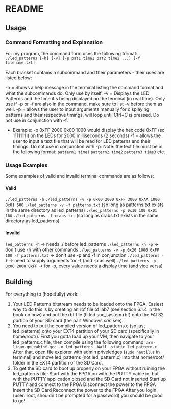 # README

## Usage

### Command Formatting and Explanation
For my program, the command form uses the following format:
`./led_patterns [-h] [-v] [-p pat1 time1 pat2 time2 ...] [-f filename.txt]`

Each bracket contains a subcommand and their parameters - their uses are listed below:

-h = Shows a help message in the terminal listing the command format and what the subcommands do. Only use by itself.
-v = Displays the LED Patterns and the time it's being displayed on the terminal (in real time). Only use if -p or -f are also in the command, make sure to list -v before them as well.
-p = allows the user to input arguments manually for displaying patterns and their respective timings, will loop until Ctrl+C is pressed. Do not use in conjunction with -f.
- Example: -p 0xFF 2000 0x00 1000 would display the hex code 0xFF (so 11111111) on the LEDs for 2000 milliseconds (2 seconds)
-f = allows the user to input a text file that will be read for LED patterns and their timings. Do not use in conjunction with -p. 
    Note: the text file must be in the following format: 
`pattern1 time1`
`pattern2 time2`
`pattern3 time3`
etc. 

### Usage Examples
Some examples of valid and invalid terminal commands are as follows:

#### Valid
`./led_patterns -h`
`./led_patterns -v -p 0x00 2000 0xFF 3000 0xAA 1000 0x01 500`
`./led_patterns -v -f patterns.txt` (so long as patterns.txt exists in the same directory as led_patterns)
`./led_patterns -p 0x10 100 0x01 100`
`./led_patterns -f crabs.txt` (so long as crabs.txt exists in the same directory as led_patterns)
#### Invalid
`led_patterns -h` -> needs ./ before led_patterns
`./led_patterns -h -p` -> don't use -h with other commands
`./led_patterns -v -p 0x20 1000 0xFF 100 -f patterns.txt` -> don't use -p and -f in conjunction
`./led_patterns -f` -> need to supply arguments for -f (and -p as well)
`./led_patterns -p 0x00 2000 0xFF` -> for -p, every value needs a display time (and vice versa)


## Building
For everything to (hopefully) work: 
1) Your LED Patterns bitstream needs to be loaded onto the FPGA. Easiest way to do this is by creating an rbf file of lab7 (see section 6.1.4 in the book on how) and put the rbf file (titled soc_system.rbf) onto the FAT32 portion of your SD card (the part Windows *can* see).
2) You need to put the compiled version of led_patterns.c (so just led_patterns) onto your EXT4 partition of your SD card (specifically in home/root/). First you gotta load up your VM, then navigate to your led_patterns.c file, then compile using the following command:
`arm-linux-gnueabihf-gcc -o led_patterns -Wall -static led_pattern.c`
After that, open file explorer with admin priveledges (`sudo nautilus` in terminal) and move led_patterns (not led_pattern.c) into that home/root/ folder in the EXT4 partition of the SD Card. 
3) To get the SD card to boot up properly on your FPGA without ruining the led_patterns file: 
Start with the FPGA on with the PUTTY cable in, but with the PUTTY application closed and the SD Card not inserted
Start up PUTTY and connect to the FPGA
Disconnect the power to the FPGA
Insert the SD Card
Reconnect the power to the FPGA
After you login (user: root, shouldn't be prompted for a password) you should be good to go!